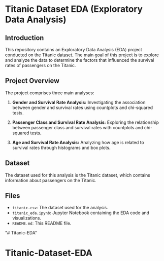 # Titanic Dataset EDA (Exploratory Data Analysis)
## Introduction

This repository contains an Exploratory Data Analysis (EDA) project conducted on the Titanic dataset. The main goal of this project is to explore and analyze the data to determine the factors that influenced the survival rates of passengers on the Titanic.

## Project Overview

The project comprises three main analyses:
1. **Gender and Survival Rate Analysis:** Investigating the association between gender and survival rates using countplots and chi-squared tests.

2. **Passenger Class and Survival Rate Analysis:** Exploring the relationship between passenger class and survival rates with countplots and chi-squared tests.

3. **Age and Survival Rate Analysis:** Analyzing how age is related to survival rates through histograms and box plots.

## Dataset

The dataset used for this analysis is the  Titanic dataset, which contains information about passengers on the Titanic.

## Files

- `titanic.csv`: The dataset used for the analysis.
- `titanic_eda.ipynb`: Jupyter Notebook containing the EDA code and visualizations.
- `README.md`: This README file.






"# Titanic-EDA" 
# Titanic-Dataset-EDA
